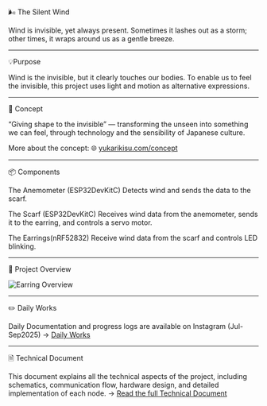 🌬 The Silent Wind 

 Wind is invisible, yet always present. Sometimes it lashes out as a storm; other times, it wraps around us as a gentle breeze.

---
💡Purpose

Wind is the invisible, but it clearly touches our bodies. To enable us to feel the invisible, this project uses light and motion as alternative expressions.

---

🎨 Concept

“Giving shape to the invisible” — transforming the unseen into something we can feel, through technology and the sensibility of Japanese culture.

More about the concept: 🌐 [yukarikisu.com/concept](https://yukarikisu.com/en/concept.html)

---

📦 Components

The Anemometer (ESP32DevKitC)
Detects wind and sends the data to the scarf.

The Scarf (ESP32DevKitC)
Receives wind data from the anemometer, sends it to the earring, and controls a servo motor.

The Earrings(nRF52832)
Receive wind data from the scarf and controls LED blinking.

---

🚀 Project Overview

![Earring Overview](https://yukarikisu.com/docs/work1/img/SystemArchitecture.jpg)

---

✏️ Daily Works

Daily Documentation and progress logs are available on Instagram  (Jul-Sep2025) → [Daily Works](https://www.instagram.com/yukari.kisu)

---

🗎 Technical Document

This document explains all the technical aspects of the project, including schematics, communication flow, hardware design, and detailed implementation of each node.
-> [Read the full Technical Document](http://www.yukarikisu.com/docs/work1/index1.html)
